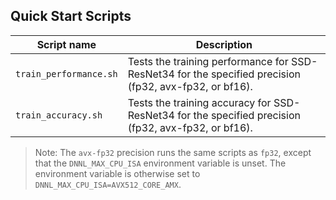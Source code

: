 <!--- 40. Quick Start Scripts -->
## Quick Start Scripts

| Script name | Description |
|-------------|-------------|
| `train_performance.sh` | Tests the training performance for SSD-ResNet34 for the specified precision (fp32, avx-fp32, or bf16). |
| `train_accuracy.sh` | Tests the training accuracy for SSD-ResNet34 for the specified precision (fp32, avx-fp32, or bf16). |

> Note: The `avx-fp32` precision runs the same scripts as `fp32`, except that the
> `DNNL_MAX_CPU_ISA` environment variable is unset. The environment variable is
> otherwise set to `DNNL_MAX_CPU_ISA=AVX512_CORE_AMX`.

